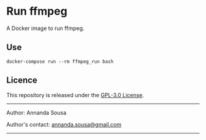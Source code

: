 # Run ffmpeg

A Docker image to run ffmpeg. 

## Use
```docker-compose run --rm ffmpeg_run bash```

## Licence

This repository is released under the [GPL-3.0 License](LICENSE.md).

----

Author: Annanda Sousa

Author's contact: [annanda.sousa@gmail.com](mailto:annanda.sousa@gmail.com)

----
